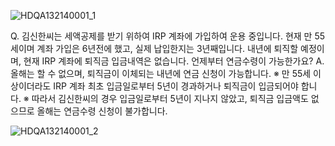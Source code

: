 
![HDQA132140001_1](HDQA132140001_1.jpg)

Q. 김신한씨는 세액공제를 받기 위하여 IRP 계좌에 가입하여 운용 중입니다. 현재 만 55세이며 계좌 가입은 6년전에 했고, 실제 납입한지는 3년째입니다. 내년에 퇴직할 예정이며, 현재 IRP 계좌에 퇴직금 입금내역은 없습니다. 언제부터 연금수령이 가능한가요?
A. 올해는 할 수 없으며, 퇴직금이 이체되는 내년에 연금 신청이 가능합니다.
※ 만 55세 이상이더라도 IRP 계좌 최초 입금일로부터 5년이 경과하거나 퇴직금이 입금되어야 합니다. ※ 따라서 김신한씨의 경우 입금일로부터 5년이 지나지 않았고, 퇴직금 입금액도 없으므로 올해는 연금수령 신청이 불가합니다.

![HDQA132140001_2](HDQA132140001_2.jpg)

